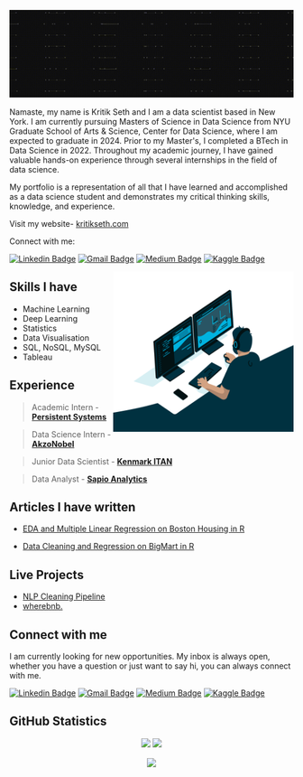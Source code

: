 ![Kritik Seth](https://raw.githubusercontent.com/kritikseth/kritikseth/master/assets/images/Banner_line.gif)

[1.1]: https://github.com/kritikseth/kritikseth/blob/master/assets/icons/linkedin_c.png (linkedin)
[2.1]: https://github.com/kritikseth/kritikseth/blob/master/assets/icons/email.png (mail)
[3.1]: https://github.com/kritikseth/kritikseth/blob/master/assets/icons/medium39.png (medium)
[4.1]: https://github.com/kritikseth/kritikseth/blob/master/assets/icons/kaggle42.png (kaggle)

[1]: https://www.linkedin.com/in/kritikseth
[2]: mailto:sethkritik@gmail.com
[3]: https://medium.com/@kritikseth
[4]: https://www.kaggle.com/kritikseth

Namaste, my name is Kritik Seth and I am a data scientist based in New York. I am currently pursuing Masters of Science in Data Science from NYU Graduate School of Arts & Science, Center for Data Science, where I am expected to graduate in 2024. Prior to my Master's, I completed a BTech in Data Science in 2022. Throughout my academic journey, I have gained valuable hands-on experience through several internships in the field of data science.

My portfolio is a representation of all that I have learned and accomplished as a data science student and demonstrates my critical thinking skills, knowledge, and experience.

Visit my website- [kritikseth.com](https://www.kritikseth.com/)

Connect with me:

[![Linkedin Badge](https://img.shields.io/badge/-LinkedIn-blue?style=flat-square&logo=Linkedin&logoColor=white&link=https://www.linkedin.com/in/kritikseth)](https://www.linkedin.com/in/kritikseth)
[![Gmail Badge](https://img.shields.io/badge/-Gmail-c14438?style=flat-square&logo=Gmail&logoColor=white&link=mailto:sethkritik@gmail.com)](mailto:sethkritik@gmail.com)
[![Medium Badge](https://img.shields.io/badge/-Medium-000000?style=flat-square&labelColor=000000&logo=medium&logoColor=white&link=https://medium.com/@kritikseth)](https://medium.com/@kritikseth)
[![Kaggle Badge](https://img.shields.io/badge/-Kaggle-20BEFF?style=flat-square&logo=Kaggle&logoColor=white&link=https://www.kaggle.com/kritikseth)](https://www.kaggle.com/kritikseth) 

<!-- ---- -->

 <img align="right" alt="GIF" src="https://raw.githubusercontent.com/kritikseth/kritikseth/master/assets/images/codegif.gif" width="320" height="284" />

## Skills I have

* Machine Learning
* Deep Learning
* Statistics
* Data Visualisation
* SQL, NoSQL, MySQL
* Tableau


## Experience

> Academic Intern - [**Persistent Systems**]((https://www.persistent.com/))

> Data Science Intern - [**AkzoNobel**]((https://www.akzonobel.com/))

> Junior Data Scientist - [**Kenmark ITAN**](https://kenmarkitan.com/home)

> Data Analyst - [**Sapio Analytics**](https://www.sapioanalytics.com)

## Articles I have written

- [EDA and Multiple Linear Regression on Boston Housing in R](https://medium.com/analytics-vidhya/eda-and-multiple-linear-regression-on-boston-housing-in-r-270f858dc7b)

- [Data Cleaning and Regression on BigMart in R](https://medium.com/analytics-vidhya/data-cleaning-and-regression-on-bigmart-in-r-3774990556b9)


## Live Projects

- [NLP Cleaning Pipeline](https://kritikseth.herokuapp.com/nlppipeline)
- [wherebnb.](https://wherebnb.herokuapp.com)

## Connect with me

I am currently looking for new opportunities. My inbox is always open, whether you have a question or just want to say hi, you can always connect with me.

[![Linkedin Badge](https://img.shields.io/badge/-LinkedIn-blue?style=flat-square&logo=Linkedin&logoColor=white&link=https://www.linkedin.com/in/kritikseth)](https://www.linkedin.com/in/kritikseth)
[![Gmail Badge](https://img.shields.io/badge/-Gmail-c14438?style=flat-square&logo=Gmail&logoColor=white&link=mailto:sethkritik@gmail.com)](mailto:sethkritik@gmail.com)
[![Medium Badge](https://img.shields.io/badge/-Medium-000000?style=flat-square&labelColor=000000&logo=medium&logoColor=white&link=https://medium.com/@kritikseth)](https://medium.com/@kritikseth)
[![Kaggle Badge](https://img.shields.io/badge/-Kaggle-20BEFF?style=flat-square&logo=Kaggle&logoColor=white&link=https://www.kaggle.com/kritikseth)](https://www.kaggle.com/kritikseth) 

<!-- section - social media icons -->

## GitHub Statistics

<p align = "center">
  <img src = "https://github-readme-stats.vercel.app/api?username=kritikseth&hide=prs&show_icons=true&count_private=true&title_color=fff&icon_color=79ff97&bg_color=151515&theme=tokyonight&line_height=40">
  <img src = "https://github-readme-stats.vercel.app/api/top-langs/?username=kritikseth&hide=css,java,html&title_color=fff&bg_color=151515&theme=tokyonight">
</p>


<p align='center'>
  <img align='center' src="https://visitor-badge.glitch.me/badge?page_id=kritikseth.visitor-badge">
<p/>
